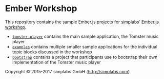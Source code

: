 # Ember Workshop

This repository contains the sample Ember.js projects for
[simplabs' Ember.js workshop](http://ember-workshop.simplabs.com).

* [`tomster-player`](https://github.com/simplabs/ember-workshop/tree/master/tomster-player)
  contains the main sample application, the Tomster music player
* [`examples`](https://github.com/simplabs/ember-workshop/tree/master/examples)
  contains multiple smaller sample applications for the individual topic blocks
  discussed in the workshop
* [`bootstrap`](https://github.com/simplabs/ember-workshop/tree/master/bootstrap)
  contains a project that participants use to bootstrap their own
  implementation of the Tomster music player

Copyright &copy; 2015-2017 simplabs GmbH (http://simplabs.com)
